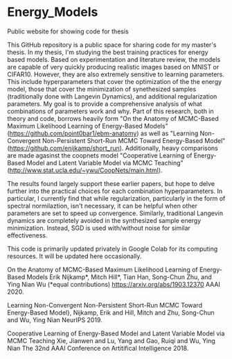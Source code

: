 # Energy_Models
Public website for showing code for thesis

This GitHub repository is a public space for sharing code for my master's thesis. In my thesis, I'm studying the best training practices for energy based models. Based on experimentation and literature review, the models are capable of very quickly producing realistic images based on MNIST or CIFAR10. However, they are also extremely sensitive to learning parameters. This include hyperparameters that cover the optimization of the the energy model, those that cover the minimization of synethesized samples (traditionally done with Langevin Dynamics), and additional regularization parameters. My goal is to provide a comprehensive analysis of what combinations of parameters work and why. Part of this research, both in theory and code, borrows heavily form "On the Anatomy of MCMC-Based Maximum Likelihood Learning of Energy-Based Models" (https://github.com/point0bar1/ebm-anatomy) as well as "Learning Non-Convergent Non-Persistent Short-Run MCMC Toward Energy-Based Model" (https://github.com/enijkamp/short_run). Additionally, heavy comparisons are made agasinst the coopnets model "Cooperative Learning of Energy-Based Model and Latent Variable Model via MCMC Teaching" (http://www.stat.ucla.edu/~ywu/CoopNets/main.html).

The results found largely support these earlier papers, but hope to delve further into the practical choices for each combination hyperparameters. In particular, I currently find that while regularization, particularly in the form of spectral normilaztion, isn't necessary, it can be helpful when other parameters are set to speed up convergence. Similarly, traditional Langevin dynamics are completely avoided in the synthesized sample energy minimization. Instead, SGD is used with/without noise for similar effectiveness. 

This code is primarily updated privately in Google Colab for its computing resources. It will be updated here occasionally.

On the Anatomy of MCMC-Based Maximum Likelihood Learning of Energy-Based Models
Erik Nijkamp*, Mitch Hill*, Tian Han, Song-Chun Zhu, and Ying Nian Wu (*equal contributions)
https://arxiv.org/abs/1903.12370
AAAI 2020.

Learning Non-Convergent Non-Persistent Short-Run MCMC Toward Energy-Based Model},
Nijkamp, Erik and Hill, Mitch and Zhu, Song-Chun and Wu, Ying Nian
NeurIPS 2019.

Cooperative Learning of Energy-Based Model and Latent Variable Model via MCMC Teaching
Xie, Jianwen and Lu, Yang and Gao, Ruiqi and Wu, Ying Nian
The 32nd AAAI Conference on Artitifical Intelligence 2018.
